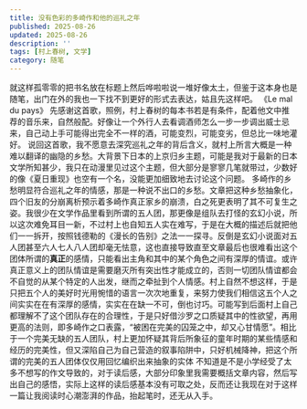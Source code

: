 ```yaml
---
title: 没有色彩的多崎作和他的巡礼之年
published: 2025-08-26
updated: 2025-08-26
description: ''
tags: [村上春树, 文学]
category: 随笔
---
```


就这样孤零零的把书名放在标题上然后哗啦啦说一堆好像太土，但鉴于这本身也是随笔，出门在外的我也一下找不到更好的形式去表达，姑且先这样吧。
			 《Le mal du pays》
			 先感谢这首歌，照例，村上春树的每本书若是有条件，配着他文中推荐的音乐来，自然般配。好像让一个外行人去看调酒师怎么一步一步调出威士忌来，自己动上手可能得出完全不一样的酒，可能变烈，可能变劣，但总比一味地灌好。
			 说回这首歌，我不愿意去深究巡礼之年的背后含义，就村上所言大概是一种难以翻译的幽隐的乡愁。大背景下日本的上京归乡主题，可能是我对于最新的日本文学所知甚少，我只在动漫里见过这个主题，但大部分是寥寥几笔就带过，少数好的像《夏日重现》也空有一个名，没能更加细致地去讨论这个问题。
			 多崎作的乡愁明显符合巡礼之年的情感，那是一种说不出口的乡愁。文章把这种乡愁抽象化，四个旧友的分崩离析预示着多崎作真正家乡的崩溃，白之死更表明了其不可复生之姿。我很少在文学作品里看到所谓的五人团，那更像是组队去打怪的玄幻小说，所以这次难免耳目一新，不过村上也自知五人实在难写，于是在大概的描述后就把他们一一拆开，按照钱德勒的《漫长的告别》之法一一探寻。反倒是玄幻小说面对五人团甚至六人七人八人团却毫无怯意，这也直接导致直至文章最后也很难看出这个团体所谓的**真正**的感情，只能看出主角和其中的某个角色之间有深厚的情谊。或许真正意义上的团队情谊是需要磨灭所有突出性才能成立的，否则一切团队情谊都会不自觉的从某个特定的人出发，继而之牵扯到个人情感。村上自然不想这样，于是只把五个人的美好时光用惋惜的语言一次次地重复，来努力使我们相信这五个人之间实实在在有深厚的感情，实实在在缺一不可，倒也讨巧。可能写到后面村上自己都理解不了这个团队存在的合理性，于是只好借沙罗之口质疑其中的性欲望，再用更高的法则，即多崎作之口表露，“被困在完美的囚笼之中，却又心甘情愿”。相比于一个完美无缺的五人团队，村上更加怀疑其背后所象征的童年时期的某些情感和经历的完美性，但又深陷自己为自己营造的叙事陷阱中，只好机械降神，把这个所谓的完美的五人团体仅仅用回忆编织出来抽象的实体
			 不知道是不是小学经受了太多不想写的作文导致的，对于读后感，大部分印象里我需要概括文章内容，然后写出自己的感悟，实际上这样的读后感基本没有可取之处，反而还让我现在对于这样一篇让我阅读时心潮澎湃的作品，抬起笔时，还无从入手。